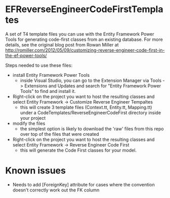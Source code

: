 EFReverseEngineerCodeFirstTemplates
===================================

A set of T4 template files you can use with the Entity Framework Power Tools for generating code-first classes from an existing database.  For more details, see the original blog post from Rowan Miller at http://romiller.com/2012/05/09/customizing-reverse-engineer-code-first-in-the-ef-power-tools/

Steps needed to use these files:

- install Entity Framework Power Tools
  - inside Visual Studio, you can go to the Extension Manager via Tools -> Extensions and Updates and search for "Entity Framework Power Tools" to find and install it.
- Right-click on the project you want to host the resulting classes and select Entity Framework -> Customize Reverse Engineer Tempaltes
  - this will create 3 template files (Context.tt, Entity.tt, Mapping.tt) under a CodeTemplates/ReverseEngineerCodeFirst directory inside your project
- modify the files
  - the simplest option is likely to download the 'raw' files from this repo over top of the files that were created
- Right-click on the project you want to host the resulting classes and select Entity Framework -> Reverse Engineer Code First
  - this will generate the Code First classes for your model.


Known issues
===================================
- Needs to add [ForeignKey] attribute for cases where the convention doesn't correctly work out the FK column
